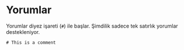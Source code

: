 # Yorumlar

Yorumlar diyez işareti (`#`) ile başlar. Şimdilik sadece tek satırlık yorumlar destekleniyor.

```crystal
# This is a comment
```
